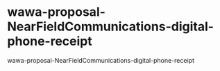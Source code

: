 # wawa-proposal-NearFieldCommunications-digital-phone-receipt
wawa-proposal-NearFieldCommunications-digital-phone-receipt
